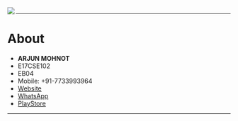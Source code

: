 
<img src="https://avatars0.githubusercontent.com/u/33459977?s=80&v=4" align="left"/>

---------------------------------------------------------------------------
About
=====

- **ARJUN MOHNOT**
- E17CSE102
- EB04
- Mobile: +91-7733993964
- [Website](https://arjun009.github.io)
- [WhatsApp](https://wa.me/917733993964?text=Hey%20Arjun%20Mohnot,%20I%27m%20contacting%20you%20from%20your%20Jupyter%20Notebook,%20A.I.-M.L.)
- [PlayStore](https://play.google.com/store/apps/developer?id=ARJUN+MOHNOT)

---------------------------------------------------------------------------


